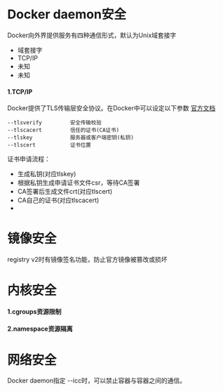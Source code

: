 # Docker daemon安全
Docker向外界提供服务有四种通信形式，默认为Unix域套接字
- 域套接字
- TCP/IP
- 未知
- 未知
#### 1.TCP/IP
Docker提供了TLS传输层安全协议。在Docker中可以设定以下参数
[官方文档](http://note.youdao.com/)
```
--tlsverify         安全传输校验
--tlscacert         信任的证书(CA证书)
--tlskey            服务器或客户端密钥(私钥)
--tlscert           证书位置
```

证书申请流程： 

 - 生成私钥(对应tlskey)
 - 根据私钥生成申请证书文件csr，等待CA签署
 - CA签署后生成文件crt(对应tlscert)
 - CA自己的证书(对应tlscacert)
 - 
# 镜像安全
registry v2时有镜像签名功能，防止官方镜像被篡改或损坏

# 内核安全
#### 1.cgroups资源限制
#### 2.namespace资源隔离

# 网络安全
Docker daemon指定 --icc时，可以禁止容器与容器之间的通信。